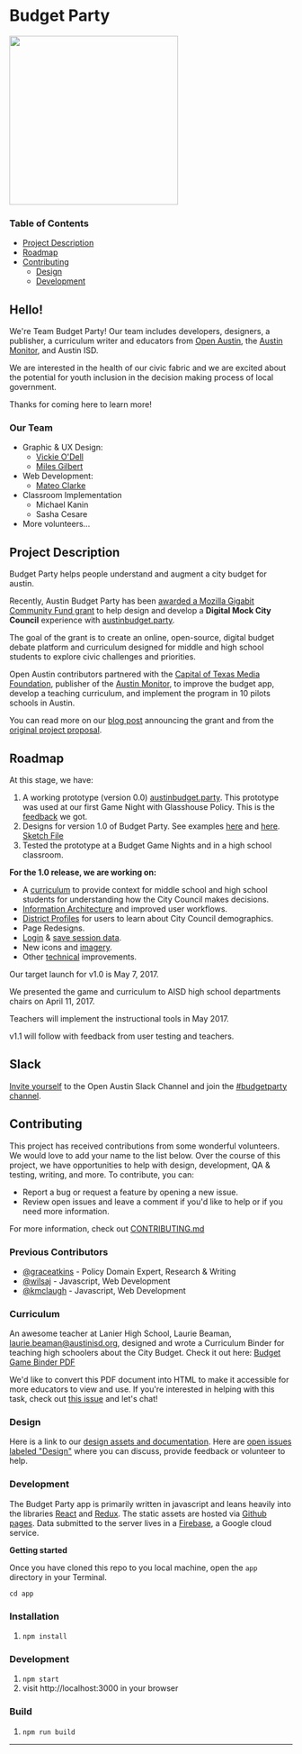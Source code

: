 # Budget Party

<img src="http://dsh.re/af3f9" width="300"/>

### Table of Contents

- [Project Description](#project-description)
- [Roadmap](#roadmap)
- [Contributing](#contributing)
  - [Design](#design)
  - [Development](#development)

## Hello!

We're Team Budget Party! Our team includes developers, designers, a publisher, a curriculum writer and educators from [Open Austin](https://www.open-austin.org/), the [Austin Monitor](https://www.austinmonitor.com/), and Austin ISD.

We are interested in the health of our civic fabric and we are excited about the potential for youth inclusion in the decision making process of local government.

Thanks for coming here to learn more!

### Our Team

- Graphic & UX Design:
  - [Vickie O'Dell](https://github.com/VictoriaODell)
  - [Miles Gilbert](https://github.com/brainnews)
- Web Development:
  - [Mateo Clarke](https://github.com/mateoclarke)
- Classroom Implementation
  - Michael Kanin
  - Sasha Cesare
- More volunteers...

## Project Description

Budget Party helps people understand and augment a city budget for austin. 

Recently, Austin Budget Party has been [awarded a Mozilla Gigabit Community Fund grant](https://learning.mozilla.org/blog/mozilla-awards-241000-to-explore-the-intersection-of-gigabit-technology-and-civics-robotics-farming-and-more) to help design and develop a **Digital Mock City Council** experience with [austinbudget.party](https://austinbudget.party/).

The goal of the grant is to create an online, open-source, digital budget debate platform and curriculum designed for middle and high school students to explore civic challenges and priorities.

Open Austin contributors partnered with the [Capital of Texas Media Foundation](https://www.cotmf.org/), publisher of the [Austin Monitor](http://www.austinmonitor.com/), to improve the budget app, develop a teaching curriculum, and implement the program in 10 pilots schools in Austin.

You can read more on our [blog post](https://www.open-austin.org/blog/2017/02/08/budget-party-mozilla-gigabit-grant-announcement) announcing the grant and from the [original project proposal](https://github.com/open-austin/project-ideas/issues/70).

## Roadmap

At this stage, we have:

1. A working prototype (version 0.0) [austinbudget.party](http://austinbudget.party/). This prototype was used at our first Game Night with Glasshouse Policy. This is the [feedback](https://github.com/open-austin/budgetparty/issues/66) we got.
2. Designs for version 1.0 of Budget Party. See examples [here](https://github.com/open-austin/budgetparty/issues/74#issuecomment-284244078) and [here](https://github.com/open-austin/budgetparty/issues/73#issuecomment-284243962). [Sketch File](https://github.com/open-austin/budgetparty/files/880263/budgetParty-v2.2.sketch.zip)
3. Tested the prototype at a Budget Game Nights and in a high school classroom.

**For the 1.0 release, we are working on:**

- A [curriculum](https://github.com/open-austin/budgetparty/files/1009706/Budget.Game.Binder.pdf) to provide context for middle school and high school students for understanding how the City Council makes decisions.
- [Information Architecture](https://github.com/open-austin/budgetparty/issues/79) and improved user workflows.
- [District Profiles](https://github.com/open-austin/budgetparty/issues/80) for users to learn about City Council demographics.
- Page Redesigns.
- [Login](https://github.com/open-austin/budgetparty/issues/72) & [save session data](https://github.com/open-austin/budgetparty/issues/75).
- New icons and [imagery](https://github.com/open-austin/budgetparty/issues/71).
- Other [technical](https://github.com/open-austin/budgetparty/issues/43) improvements.

Our target launch for v1.0 is May 7, 2017. 

We presented the game and curriculum to AISD high school departments chairs on April 11, 2017.

Teachers will implement the instructional tools in May 2017.

v1.1 will follow with feedback from user testing and teachers.

## Slack

[Invite yourself](https://slack.open-austin.org/) to the Open Austin Slack Channel and join the [#budgetparty channel](https://open-austin.slack.com/messages/budgetparty).

## Contributing

This project has received contributions from some wonderful volunteers. We would love to add your name to the list below. Over the course of this project, we have opportunities to help with design, development, QA & testing, writing, and more. To contribute, you can:

- Report a bug or request a feature by opening a new issue.
- Review open issues and leave a comment if you'd like to help or if you need more information.

For more information, check out [CONTRIBUTING.md](/CONTRIBUTING.md)

### Previous Contributors
- [@graceatkins](https://github.com/graceatkins) - Policy Domain Expert, Research & Writing
- [@wilsaj](https://github.com/wilsaj) - Javascript, Web Development
- [@kmclaugh](https://github.com/kmclaugh) - Javascript, Web Development

### Curriculum
An awesome teacher at Lanier High School, Laurie Beaman, laurie.beaman@austinisd.org, designed and wrote a Curriculum Binder for teaching high schoolers about the City Budget. Check it out here:
[Budget Game Binder PDF](https://github.com/open-austin/budgetparty/files/1009706/Budget.Game.Binder.pdf)

We'd like to convert this PDF document into HTML to make it accessible for more educators to view and use. If you're interested in helping with this task, check out [this issue](https://github.com/open-austin/budgetparty/issues/128) and let's chat!

### Design

Here is a link to our [design assets and documentation](./design). Here are [open issues labeled "Design"](https://github.com/open-austin/hack-the-budget/issues?q=is%3Aissue+is%3Aopen+label%3Adesign) where you can discuss, provide feedback or volunteer to help.

### Development

The Budget Party app is primarily written in javascript and leans heavily into the libraries [React](https://facebook.github.io/react/) and [Redux](http://redux.js.org/). The static assets are hosted via [Github pages](https://pages.github.com/). Data submitted to the server lives in a [Firebase](https://www.firebase.com/), a Google cloud service.

**Getting started**

Once you have cloned this repo to you local machine, open the `app` directory in your Terminal.

`cd app`

### Installation

1. `npm install`

### Development

1. `npm start`
2. visit http://localhost:3000 in your browser

### Build

1. `npm run build`


___
